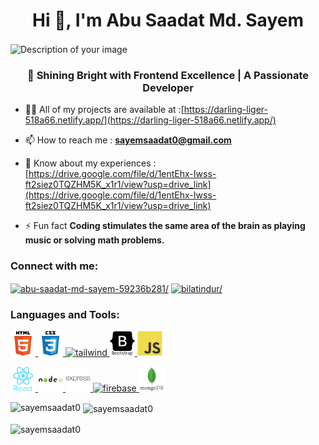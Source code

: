 <h1 align="center">Hi 👋, I'm Abu Saadat Md. Sayem</h1> 

 <img align="center" src="https://i.ibb.co/BZ3H6Pr/5.png" alt="Description of your image" style="width: 700px; s object-fit: cover;">

<h3 align="center">🌟 Shining Bright with Frontend Excellence | A Passionate Developer</h3>

- 👨‍💻 All of my projects are available at :[https://darling-liger-518a66.netlify.app/](https://darling-liger-518a66.netlify.app/)

- 📫 How to reach me : **sayemsaadat0@gmail.com**

- 📄 Know about my experiences :  [https://drive.google.com/file/d/1entEhx-Iwss-ft2siez0TQZHM5K_x1r1/view?usp=drive_link](https://drive.google.com/file/d/1entEhx-Iwss-ft2siez0TQZHM5K_x1r1/view?usp=drive_link)

- ⚡ Fun fact **Coding stimulates the same area of the brain as playing music or solving math problems.**

<h3 align="left">Connect with me:</h3>
<p align="left">
<a href="https://linkedin.com/in/abu-saadat-md-sayem-59236b281/" target="blank"><img align="center" src="https://raw.githubusercontent.com/rahuldkjain/github-profile-readme-generator/master/src/images/icons/Social/linked-in-alt.svg" alt="abu-saadat-md-sayem-59236b281/" height="30" width="40" /></a>
<a href="https://fb.com/bilatindur/" target="blank"><img align="center" src="https://raw.githubusercontent.com/rahuldkjain/github-profile-readme-generator/master/src/images/icons/Social/facebook.svg" alt="bilatindur/" height="30" width="40" /></a>
</p>

<h3 align="left">Languages and Tools:</h3>
<p align="left">  
<a href="https://www.w3.org/html/" target="_blank" rel="noreferrer"> <img src="https://raw.githubusercontent.com/devicons/devicon/master/icons/html5/html5-original-wordmark.svg" alt="html5" width="40" height="40"/> </a> <a href="https://www.w3schools.com/css/" target="_blank" rel="noreferrer"> <img src="https://raw.githubusercontent.com/devicons/devicon/master/icons/css3/css3-original-wordmark.svg" alt="css3" width="40" height="40"/> </a> <a href="https://tailwindcss.com/" target="_blank" rel="noreferrer"> <img src="https://www.vectorlogo.zone/logos/tailwindcss/tailwindcss-icon.svg" alt="tailwind" width="40" height="40"/> </a> <a href="https://getbootstrap.com" target="_blank" rel="noreferrer"> <img src="https://raw.githubusercontent.com/devicons/devicon/master/icons/bootstrap/bootstrap-plain-wordmark.svg" alt="bootstrap" width="40" height="40"/> </a> <a href="https://developer.mozilla.org/en-US/docs/Web/JavaScript" target="_blank" rel="noreferrer"> <img src="https://raw.githubusercontent.com/devicons/devicon/master/icons/javascript/javascript-original.svg" alt="javascript" width="40" height="40"/> </a> 

<a href="https://reactjs.org/" target="_blank" rel="noreferrer"> <img src="https://raw.githubusercontent.com/devicons/devicon/master/icons/react/react-original-wordmark.svg" alt="react" width="40" height="40"/> </a> <a href="https://nodejs.org" target="_blank" rel="noreferrer"> <img src="https://raw.githubusercontent.com/devicons/devicon/master/icons/nodejs/nodejs-original-wordmark.svg" alt="nodejs" width="40" height="40"/> </a> <a href="https://expressjs.com" target="_blank" rel="noreferrer"> <img src="https://raw.githubusercontent.com/devicons/devicon/master/icons/express/express-original-wordmark.svg" alt="express" width="40" height="40"/> </a> <a href="https://firebase.google.com/" target="_blank" rel="noreferrer"> <img src="https://www.vectorlogo.zone/logos/firebase/firebase-icon.svg" alt="firebase" width="40" height="40"/> </a> <a href="https://www.mongodb.com/" target="_blank" rel="noreferrer"> <img src="https://raw.githubusercontent.com/devicons/devicon/master/icons/mongodb/mongodb-original-wordmark.svg" alt="mongodb" width="40" height="40"/> </a>  </p>



<p><img align="left" src="https://github-readme-stats.vercel.app/api/top-langs?username=sayemsaadat0&show_icons=true&locale=en&layout=compact" alt="sayemsaadat0" /></p> 
<p>&nbsp;<img align="center" src="https://github-readme-stats.vercel.app/api?username=sayemsaadat0&show_icons=true&locale=en" alt="sayemsaadat0" /></p>

<p><img align="center" src="https://github-readme-streak-stats.herokuapp.com/?user=sayemsaadat0&" alt="sayemsaadat0" /></p>
